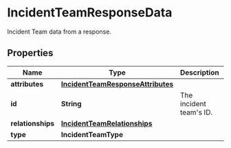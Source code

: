 # IncidentTeamResponseData

Incident Team data from a response.

## Properties

| Name              | Type                                                                    | Description                 | Notes      |
| ----------------- | ----------------------------------------------------------------------- | --------------------------- | ---------- |
| **attributes**    | [**IncidentTeamResponseAttributes**](IncidentTeamResponseAttributes.md) |                             | [optional] |
| **id**            | **String**                                                              | The incident team&#39;s ID. | [optional] |
| **relationships** | [**IncidentTeamRelationships**](IncidentTeamRelationships.md)           |                             | [optional] |
| **type**          | **IncidentTeamType**                                                    |                             | [optional] |
